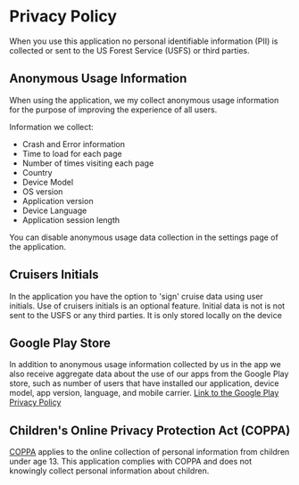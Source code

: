 # Privacy Policy
 When you use this application no personal identifiable information (PII) is collected or sent to the US Forest Service (USFS)
 or third parties. 
 
## Anonymous Usage Information
When using the application, we my collect anonymous usage 
information for the purpose of improving the experience of all users.
 
Information we collect:
 - Crash and Error information
 - Time to load for each page
 - Number of times visiting each page
 - Country 
 - Device Model
 - OS version
 - Application version
 - Device Language
 - Application session length
 
You can disable anonymous usage data collection in the settings page of the application.

## Cruisers Initials
In the application you have the option to 'sign' cruise data using user initials. 
Use of cruisers initials is an optional feature. Initial data is not is not sent 
to the USFS or any third parties. It is only stored locally on the device
 
## Google Play Store
 
In addition to anonymous usage information collected by us in the app we also 
receive aggregate data about the use of our apps from the Google Play store, 
such as number of users that have installed our application, device model, 
app version, language, and mobile carrier.
 [Link to the Google Play Privacy Policy](https://policies.google.com/privacy)
 
## Children's Online Privacy Protection Act (COPPA)
[COPPA](https://www.ftc.gov/enforcement/rules/rulemaking-regulatory-reform-proceedings/childrens-online-privacy-protection-rule) 
applies to the online collection of personal information from children under age 13. 
This application complies with COPPA and does not knowingly collect personal information about children.

 